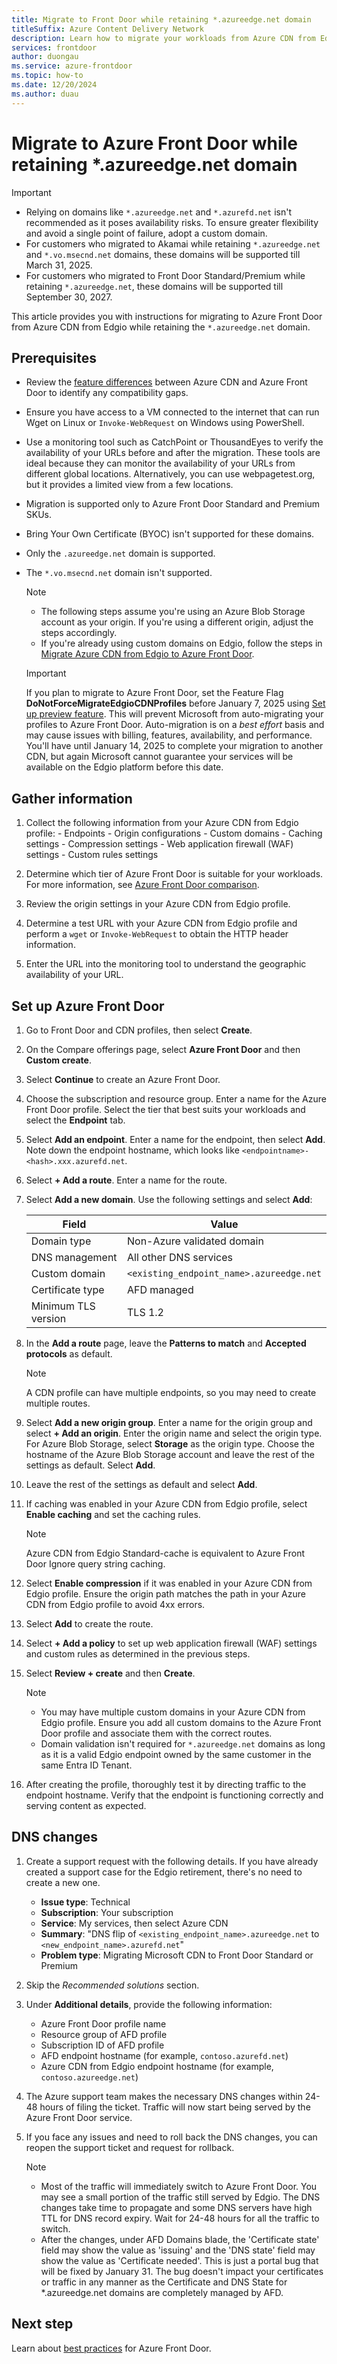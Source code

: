 ```yaml
---
title: Migrate to Front Door while retaining *.azureedge.net domain
titleSuffix: Azure Content Delivery Network
description: Learn how to migrate your workloads from Azure CDN from Edgio to Azure Front Door while retaining *.azureedge.net domain.
services: frontdoor
author: duongau
ms.service: azure-frontdoor
ms.topic: how-to
ms.date: 12/20/2024
ms.author: duau
---
```


# Migrate to Azure Front Door while retaining *.azureedge.net domain

> [!IMPORTANT]
> - Relying on domains like `*.azureedge.net` and `*.azurefd.net` isn't recommended as it poses availability risks. To ensure greater flexibility and avoid a single point of failure, adopt a custom domain.
> - For customers who migrated to Akamai while retaining `*.azureedge.net` and `*.vo.msecnd.net` domains, these domains will be supported till March 31, 2025.
> - For customers who migrated to Front Door Standard/Premium while retaining `*.azureedge.net`, these domains will be supported till September 30, 2027.

This article provides you with instructions for migrating to Azure Front Door from Azure CDN from Edgio while retaining the `*.azureedge.net` domain.

## Prerequisites

- Review the [feature differences](../frontdoor/front-door-cdn-comparison.md) between Azure CDN and Azure Front Door to identify any compatibility gaps.
- Ensure you have access to a VM connected to the internet that can run Wget on Linux or `Invoke-WebRequest` on Windows using PowerShell.
- Use a monitoring tool such as CatchPoint or ThousandEyes to verify the availability of your URLs before and after the migration. These tools are ideal because they can monitor the availability of your URLs from different global locations. Alternatively, you can use webpagetest.org, but it provides a limited view from a few locations.
- Migration is supported only to Azure Front Door Standard and Premium SKUs.
- Bring Your Own Certificate (BYOC) isn't supported for these domains.
- Only the `.azureedge.net` domain is supported.
- The `*.vo.msecnd.net` domain isn't supported.

    > [!NOTE]
    > - The following steps assume you're using an Azure Blob Storage account as your origin. If you're using a different origin, adjust the steps accordingly.
    > - If you're already using custom domains on Edgio, follow the steps in [Migrate Azure CDN from Edgio to Azure Front Door](../frontdoor/migrate-cdn-to-front-door.md).

    > [!IMPORTANT]
    > If you plan to migrate to Azure Front Door, set the Feature Flag **DoNotForceMigrateEdgioCDNProfiles** before January 7, 2025 using [Set up preview feature](../azure-resource-manager/management/preview-features.md). This will prevent Microsoft from auto-migrating your profiles to Azure Front Door. Auto-migration is on a *best effort* basis and may cause issues with billing, features, availability, and performance. You'll have until January 14, 2025 to complete your migration to another CDN, but again Microsoft cannot guarantee your services will be available on the Edgio platform before this date.

## Gather information

1. Collect the following information from your Azure CDN from Edgio profile:
        - Endpoints
        - Origin configurations
        - Custom domains
        - Caching settings
        - Compression settings
        - Web application firewall (WAF) settings
        - Custom rules settings

1. Determine which tier of Azure Front Door is suitable for your workloads. For more information, see [Azure Front Door comparison](../frontdoor/front-door-cdn-comparison.md).

1. Review the origin settings in your Azure CDN from Edgio profile.

1. Determine a test URL with your Azure CDN from Edgio profile and perform a `wget` or `Invoke-WebRequest` to obtain the HTTP header information.

1. Enter the URL into the monitoring tool to understand the geographic availability of your URL.

## Set up Azure Front Door

1. Go to Front Door and CDN profiles, then select **Create**.

1. On the Compare offerings page, select **Azure Front Door** and then **Custom create**.

1. Select **Continue** to create an Azure Front Door.

1. Choose the subscription and resource group. Enter a name for the Azure Front Door profile. Select the tier that best suits your workloads and select the **Endpoint** tab.

1. Select **Add an endpoint**. Enter a name for the endpoint, then select **Add**. Note down the endpoint hostname, which looks like `<endpointname>-<hash>.xxx.azurefd.net`.

1. Select **+ Add a route**. Enter a name for the route.

1. Select **Add a new domain**. Use the following settings and select **Add**:

    | Field               | Value                          |
    |---------------------|--------------------------------|
    | Domain type         | Non-Azure validated domain     |
    | DNS management      | All other DNS services         |
    | Custom domain       | `<existing_endpoint_name>.azureedge.net` |
    | Certificate type    | AFD managed                    |
    | Minimum TLS version | TLS 1.2                        |

1. In the **Add a route** page, leave the **Patterns to match** and **Accepted protocols** as default.

    > [!NOTE]
    > A CDN profile can have multiple endpoints, so you may need to create multiple routes.

1. Select **Add a new origin group**. Enter a name for the origin group and select **+ Add an origin**. Enter the origin name and select the origin type. For Azure Blob Storage, select **Storage** as the origin type. Choose the hostname of the Azure Blob Storage account and leave the rest of the settings as default. Select **Add**.

1. Leave the rest of the settings as default and select **Add**.

1. If caching was enabled in your Azure CDN from Edgio profile, select **Enable caching** and set the caching rules.

    > [!NOTE]
    > Azure CDN from Edgio Standard-cache is equivalent to Azure Front Door Ignore query string caching.

1. Select **Enable compression** if it was enabled in your Azure CDN from Edgio profile. Ensure the origin path matches the path in your Azure CDN from Edgio profile to avoid 4xx errors.

1. Select **Add** to create the route.

1. Select **+ Add a policy** to set up web application firewall (WAF) settings and custom rules as determined in the previous steps.

1. Select **Review + create** and then **Create**.

    > [!NOTE]
    > - You may have multiple custom domains in your Azure CDN from Edgio profile. Ensure you add all custom domains to the Azure Front Door profile and associate them with the correct routes.
    > - Domain validation isn't required for `*.azureedge.net` domains as long as it is a valid Edgio endpoint owned by the same customer in the same Entra ID Tenant.

1. After creating the profile, thoroughly test it by directing traffic to the endpoint hostname. Verify that the endpoint is functioning correctly and serving content as expected.

## DNS changes

1. Create a support request with the following details. If you have already created a support case for the Edgio retirement, there's no need to create a new one.

    - **Issue type**: Technical
    - **Subscription**: Your subscription
    - **Service**: My services, then select Azure CDN
    - **Summary**: "DNS flip of `<existing_endpoint_name>.azureedge.net` to `<new_endpoint_name>.azurefd.net`"
    - **Problem type**: Migrating Microsoft CDN to Front Door Standard or Premium

1. Skip the *Recommended solutions* section.

1. Under **Additional details**, provide the following information:

    - Azure Front Door profile name
    - Resource group of AFD profile
    - Subscription ID of AFD profile
    - AFD endpoint hostname (for example, `contoso.azurefd.net`)
    - Azure CDN from Edgio endpoint hostname (for example, `contoso.azureedge.net`)

1. The Azure support team makes the necessary DNS changes within 24-48 hours of filing the ticket. Traffic will now start being served by the Azure Front Door service.
1. If you face any issues and need to roll back the DNS changes, you can reopen the support ticket and request for rollback.

    > [!NOTE]
    > - Most of the traffic will immediately switch to Azure Front Door. You may see a small portion of the traffic still served by Edgio. The DNS changes take time to propagate and some DNS servers have high TTL for DNS record expiry. Wait for 24-48 hours for all the traffic to switch.
    > - After the changes, under AFD Domains blade, the 'Certificate state' field may show the value as 'issuing' and the 'DNS state' field may show the value as 'Certificate needed'. This is just a portal bug that will be fixed by January 31. The bug doesn't impact your certificates or traffic in any manner as the Certificate and DNS State for *.azureedge.net domains are completely managed by AFD.
   

## Next step

Learn about [best practices](../frontdoor/best-practices.md) for Azure Front Door.
